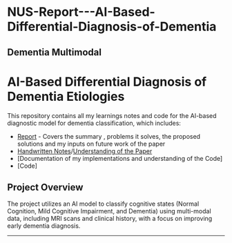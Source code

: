 # NUS-Report---AI-Based-Differential-Diagnosis-of-Dementia
Dementia Multimodal
---

# AI-Based Differential Diagnosis of Dementia Etiologies

This repository contains all my learnings notes and code for the AI-based diagnostic model for dementia classification, which includes:
- [Report](https://github.com/parthshr370/NUS/blob/main/NUS_Final.pdf) - Covers the summary , problems it solves, the proposed solutions and my inputs on future work of the paper
- [Handwritten Notes](https://github.com/parthshr370/NUS/blob/main/Dimentia%20multimodal%20notes%20(1).pdf)/[Understanding of the Paper](https://github.com/parthshr370/NUS/blob/main/Notes-NUS.pdf)
- [Documentation of my implementations and understanding of the Code]
- [Code]

## Project Overview

The project utilizes an AI model to classify cognitive states (Normal Cognition, Mild Cognitive Impairment, and Dementia) using multi-modal data, including MRI scans and clinical history, with a focus on improving early dementia diagnosis.

---
